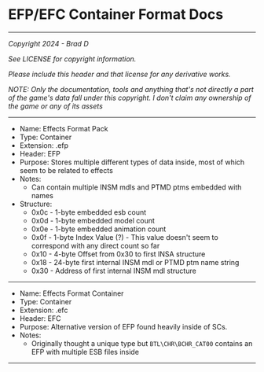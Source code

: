 # EFP/EFC Container Format Docs

---

*Copyright 2024 - Brad D*

*See LICENSE for copyright information.*

*Please include this header and that license for any derivative works.*

*NOTE: Only the documentation, tools and anything that's not directly a part of the game's data fall under this copyright. I don't claim any ownership of the game or any of its assets*

---

* Name: Effects Format Pack
* Type: Container
* Extension: .efp
* Header: EFP
* Purpose: Stores multiple different types of data inside, most of which seem to be related to effects
* Notes:
	* Can contain multiple INSM mdls and PTMD ptms embedded with names
* Structure:
	* 0x0c - 1-byte embedded esb count
	* 0x0d - 1-byte embedded model count
	* 0x0e - 1-byte embedded animation count
	* 0x0f - 1-byte Index Value (?) - This value doesn't seem to correspond with any direct count so far
	* 0x10 - 4-byte Offset from 0x30 to first INSA structure
	* 0x18 - 24-byte first internal INSM mdl or PTMD ptm name string
	* 0x30 - Address of first internal INSM mdl structure

---

* Name: Effects Format Container
* Type: Container
* Extension: .efc
* Header: EFC
* Purpose: Alternative version of EFP found heavily inside of SCs.
* Notes:
	* Originally thought a unique type but `BTL\CHR\BCHR_CAT00` contains an EFP with multiple ESB files inside

---